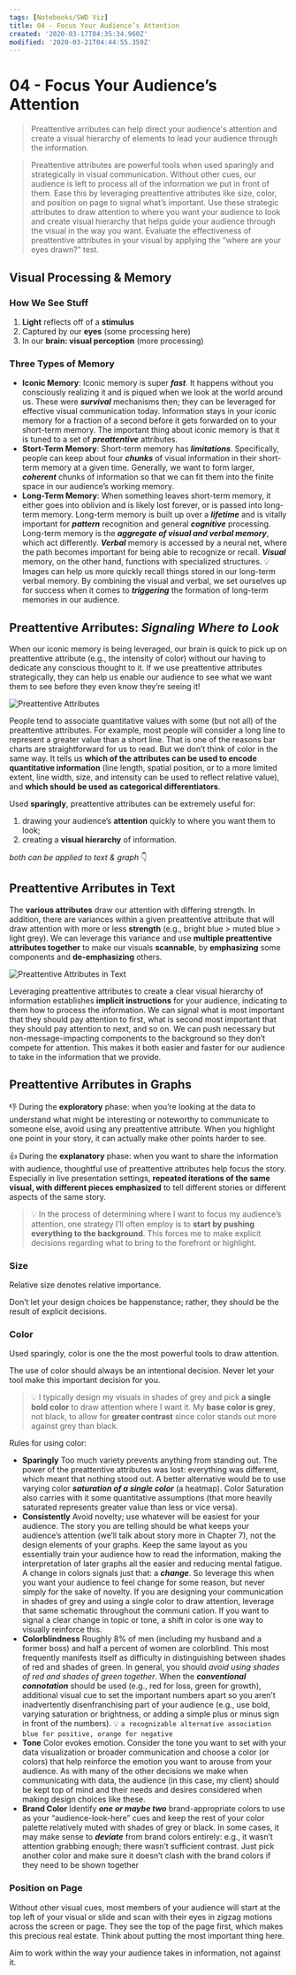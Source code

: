 ```yaml
---
tags: [Notebooks/SWD Viz]
title: 04 - Focus Your Audience’s Attention
created: '2020-03-17T04:35:34.960Z'
modified: '2020-03-21T04:44:55.359Z'
---
```


# 04 - Focus Your Audience’s Attention

> Preattentive arributes can help direct your audience's attention and create a visual hierarchy of elements to lead your audience through the information.

> Preattentive attributes are powerful tools when used sparingly and strategically in visual communication. Without other cues, our audience is left to process all of the information we put in front of them. Ease this by leveraging preattentive attributes like size, color, and position on page to signal what’s important. Use these strategic attributes to draw attention to where you want your audience to look and create visual hierarchy that helps guide your audience through the visual in the way you want. Evaluate the effectiveness of preattentive attributes in your visual by applying the “where are your eyes drawn?” test.

## Visual Processing & Memory

### How We See Stuff
1. **Light** reflects off of a **stimulus**
2. Captured by our **eyes** (some processing here)
3. In our **brain: visual perception** (more processing)

### Three Types of Memory

- **Iconic Memory**:
  Iconic memory is super ***fast***. It happens without you consciously realizing it and is piqued when we look at the world around us. These were ***survival*** mechanisms then; they can be leveraged for effective visual communication today. Information stays in your iconic memory for a fraction of a second before it gets forwarded on to your short-term memory. The important thing about iconic memory is that it is tuned to a set of ***preattentive*** attributes.
- **Stort-Term Memory**:
  Short-term memory has ***limitations***. Specifically, people can keep about four ***chunks*** of visual information in their short-term memory at a given time. Generally, we want to form larger, ***coherent*** chunks of information so that we can fit them into the finite space in our audience’s working memory.
- **Long-Term Memory**:
  When something leaves short-term memory, it either goes into oblivion and is likely lost forever, or is passed into long-term memory. Long-term memory is built up over a ***lifetime*** and is vitally important for ***pattern*** recognition and general ***cognitive*** processing. Long-term memory is the ***aggregate of visual and verbal memory***, which act differently. ***Verbal*** memory is accessed by a neural net, where the path becomes important for being able to recognize or recall. ***Visual*** memory, on the other hand, functions with specialized structures. :bulb: Images can help us more quickly recall things stored in our long-term verbal memory. By combining the visual and verbal, we set ourselves up for success when it comes to ***triggering*** the formation of long-term memories in our audience.

## Preattentive Arributes: *Signaling Where to Look*

When our iconic memory is being leveraged, our brain is quick to pick up on preattentive attribute (e.g., the intensity of color) without our having to dedicate any conscious thought to it. If we use preattentive attributes strategically, they can help us enable our audience to see what we want them to see before they even know they’re seeing it!

![Preattentive Attributes](../attachments/preattentive.png)

People tend to associate quantitative values with some (but not all) of the preattentive attributes. For example, most people will consider a long line to represent a greater value than a short line. That is one of the reasons bar charts are straightforward for us to read. But we don’t think of color in the same way. It tells us **which of the attributes can be used to encode quantitative information** (line length, spatial position, or to a more limited extent, line width, size, and intensity can be used to reflect relative value), and **which should be used as categorical differentiators**.

Used **sparingly**, preattentive attributes can be extremely useful for:
  1. drawing your audience’s **attention** quickly to where you want them to look;
  2. creating a **visual hierarchy** of information.

*both can be applied to text & graph* :point_down:

## Preattentive Arributes in Text

The **various attributes** draw our attention with differing strength. In addition, there are variances within a given preattentive attribute that will draw attention with more or less **strength** (e.g., bright blue > muted blue > light grey). We can leverage this variance and use **multiple preattentive attributes together** to make our visuals **scannable**, by **emphasizing** some components and **de-emphasizing** others.

![Preattentive Attributes in Text](../attachments/preattentive_text.png)

Leveraging preattentive attributes to create a clear visual hierarchy of information establishes **implicit instructions** for your audience, indicating to them how to process the information. We can signal what is most important that they should pay attention to first, what is second most important that they should pay attention to next, and so on. We can push necessary but non-message-impacting components to the background so they don’t compete for attention. This makes it both easier and faster for our audience to take in the information that we provide.

## Preattentive Arributes in Graphs

:-1: During the **exploratory** phase: when you’re looking at the data to understand what might be interesting or noteworthy to communicate to someone else, avoid using any preattentive attribute. When you highlight one point in your story, it can actually make other points harder to see.

:+1: During the **explanatory** phase: when you want to share the information with audience, thoughtful use of preattentive attributes help focus the story. Especially in live presentation settings, **repeated iterations of the same visual, with different pieces emphasized** to tell different stories or different aspects of the same story.

> :bulb: In the process of determining where I want to focus my audience’s attention, one strategy I’ll often employ is to **start by pushing everything to the background**. This forces me to make explicit decisions regarding what to bring to the forefront or highlight.

### Size

Relative size denotes relative importance.

Don’t let your design choices be happenstance;
rather, they should be the result of explicit decisions.

### Color

Used sparingly, color is one the the most powerful tools to draw attention.

The use of color should always be an intentional decision. Never let your tool make this important decision for you.

> :bulb: I typically design my visuals in shades of grey and pick **a single bold color** to draw attention where I want it. My **base color is grey**, not black, to allow for **greater contrast** since color stands out more against grey than black.

Rules for using color:
- **Sparingly**
  Too much variety prevents anything from standing out. The power of the preattentive attributes was lost: everything was different, which meant that nothing stood out. A better alternative would be to use varying color ***saturation of a single color*** (a heatmap). Color Saturation also carries with it some quantitative assumptions (that more heavily saturated represents greater value than less or vice versa).
- **Consistently**
  Avoid novelty; use whatever will be easiest for your audience. The story you are telling should be what keeps your audience’s attention (we’ll talk about story more in Chapter 7), not the design elements of your graphs. Keep the same layout as you essentially train your audience how to read the information, making the interpretation of later graphs all the easier and reducing mental fatigue. A change in colors signals just that: a ***change***. So leverage this when you want your audience to feel change for some reason, but never simply for the sake of novelty. If you are designing your communication in shades of grey and using a single color to draw attention, leverage that same schematic throughout the communi cation. If you want to signal a clear change in topic or tone, a shift in color is one way to visually reinforce this.
- **Colorblindness**
  Roughly 8% of men (including my husband and a former boss) and half a percent of women are colorblind. This most frequently manifests itself as difficulty in distinguishing between shades of red and shades of green. In general, you should *avoid using shades of red and shades of green together*. When the ***conventional connotation*** should be used (e.g., red for loss, green for growth), additional visual cue to set the important numbers apart so you aren’t inadvertently disenfranchising part of your audience (e.g., use bold, varying saturation or brightness, or adding a simple plus or minus sign in front of the numbers).
  :bulb: `a recognizable alternative association`
  `blue for positive, orange for negative` 
- **Tone**
  Color evokes emotion. Consider the tone you want to set with your data visualization or broader communication and choose a color (or colors) that help reinforce the emotion you want to arouse from your audience. As with many of the other decisions we make when communicating with data, the audience (in this case, my client) should be kept top of mind and their needs and desires considered when making design choices like these.
- **Brand Color**
  Identify ***one or maybe two*** brand-appropriate colors to use as your “audience-look-here” cues and keep the rest of your color palette relatively muted with shades of grey or black.
  In some cases, it may make sense to ***deviate*** from brand colors entirely: e.g., it wasn’t attention grabbing enough; there wasn’t sufficient contrast. Just pick another color and make sure it doesn’t clash with the brand colors if they need to be shown together

### Position on Page

Without other visual cues, most members of your audience will start at the top left of your visual or slide and scan with their eyes in zigzag motions across the screen or page. They see the top of the page first, which makes this precious real estate. Think about putting the most important thing here.

Aim to work within the way your audience takes in information, not against it.

